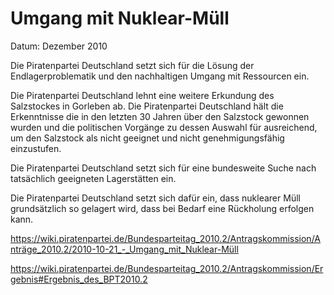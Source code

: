 # Umgang mit Nuklear-Müll

Datum: Dezember 2010

Die Piratenpartei Deutschland setzt sich für die Lösung der Endlagerproblematik und den nachhaltigen Umgang mit Ressourcen ein.

Die Piratenpartei Deutschland lehnt eine weitere Erkundung des Salzstockes in Gorleben ab. Die Piratenpartei Deutschland hält die Erkenntnisse die in den letzten 30 Jahren über den Salzstock gewonnen wurden und die politischen Vorgänge zu dessen Auswahl für ausreichend, um den Salzstock als nicht geeignet und nicht genehmigungsfähig einzustufen.

Die Piratenpartei Deutschland setzt sich für eine bundesweite Suche nach tatsächlich geeigneten Lagerstätten ein.

Die Piratenpartei Deutschland setzt sich dafür ein, dass nuklearer Müll grundsätzlich so gelagert wird, dass bei Bedarf eine Rückholung erfolgen kann.


https://wiki.piratenpartei.de/Bundesparteitag_2010.2/Antragskommission/Anträge_2010.2/2010-10-21_-_Umgang_mit_Nuklear-Müll

https://wiki.piratenpartei.de/Bundesparteitag_2010.2/Antragskommission/Ergebnis#Ergebnis_des_BPT2010.2